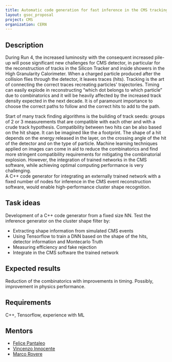 ```yaml
---
title: Automatic code generation for fast inference in the CMS tracking software
layout: gsoc_proposal
project: CMS
organization: CERN
---
```


## Description
During Run 4, the increased luminosity with the consequent increased pile-up will pose significant new challenges for CMS detector, 
in particular for the reconstruction of tracks in the Silicon Tracker and inside showers in the High Granularity Calorimeter.
When a charged particle produced after the collision flies through the detector, it leaves traces (hits).
Tracking is the art of connecting the correct traces recreating particles' trajectories. 
Timing can easily explode in reconstructing “which dot belongs to which particle” due to combinatorics and 
it will be heavily affected by the increased track density expected in the next decade. 
It is of paramount importance to choose the correct paths to follow and the correct hits to add to the path.

Start of many track finding algorithms is the building of track seeds: groups of 2 or 3 measurements 
that are compatible with each other and  with a crude track hypothesis. 
Compatibility between two hits can be also based on the hit shape. It can be imagined like the a footprint.
The shape of a hit depends on the energy released in the layer, on the crossing angle of the hit of the detector and on the type of particle.
Machine learning techniques applied on images can come in aid to reduce the combinatorics and find more stringent compatibility requirements for mitigating the combinatorial explosion. However, the integration of trained networks in the CMS software, while achieving optimal computing performance is very challenging.  
A C++ code generator for integrating an externally trained network with a fixed number of nodes for inference in the CMS event reconstruction software, would enable high-performance cluster shape recognition.



## Task ideas
 Development of a C++ code generator from a fixed size NN. Test the inference generator on the cluster shape filter by:
 * Extracting shape information from simulated CMS events
 * Using Tensorflow to train a DNN based on the shape of the hits, detector information and Montecarlo Truth
 * Measuring efficiency and fake rejection
 * Integrate in the CMS software the trained network
 
## Expected results
Reduction of the combinatorics with improvements in timing. Possibly, improvement in physics performance.

## Requirements
C++, Tensorflow, experience with ML

## Mentors 
  * [Felice Pantaleo](mailto:felice.pantaleo@cern.ch)
  * [Vincenzo Innocente](mailto:vincenzo.innocente@cern.ch)
  * [Marco Rovere](mailto:marco.rovere@cern.ch)
